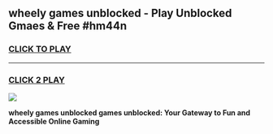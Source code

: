 
## wheely games unblocked - Play Unblocked Gmaes & Free #hm44n
<h3>
<a href="https://news.freeplayer.one?title=wheely_games_unblocked&ref=03M">CLICK TO PLAY</a></h3>
<hr>

<h3>
<a href="https://news.freeplayer.one?title=wheely_games_unblocked&ref=03M">CLICK 2 PLAY</a>
  
</h3>

<a href="https://news.freeplayer.one?title=wheely_games_unblocked&ref=03M"><img src="https://clearcache.store/games.png"></a>


**wheely games unblocked games unblocked: Your Gateway to Fun and Accessible Online Gaming**
